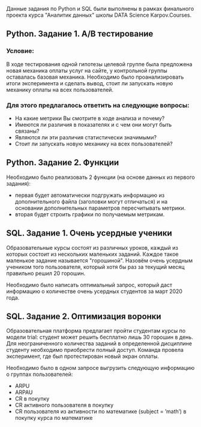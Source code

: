 Данные задания по Python и SQL были выполнены в рамках финального проекта курса "Аналитик данных" школы DATA Science Karpov.Courses.

## Python. Задание 1. A/B тестирование

### Условие:
В ходе тестирования одной гипотезы целевой группе была предложена новая механика оплаты услуг на сайте, у контрольной группы оставалась базовая механика. Необходимо было проанализировать итоги эксперимента и сделать вывод, стоит ли запускать новую механику оплаты на всех пользователей.

### Для этого предлагалось ответить на следующие вопросы:
* На какие метрики Вы смотрите в ходе анализа и почему?
* Имеются ли различия в показателях и с чем они могут быть связаны?
* Являются ли эти различия статистически значимыми?
* Стоит ли запускать новую механику на всех пользователей?

## Python. Задание 2. Функции

Необходимо было реализовать 2 функции (на основе данных из первого задания):

* первая будет автоматически подгружать информацию из дополнительного файла (заголовки могут отличаться) и на основании дополнительных параметров пересчитывать метрики.
* вторая будет строить графики по получаемым метрикам.

## SQL. Задание 1. Очень усердные ученики

Образовательные курсы состоят из различных уроков, каждый из которых состоит из нескольких маленьких заданий. Каждое такое маленькое задание называется "горошиной". Назовём очень усердным учеником того пользователя, который хотя бы раз за текущий месяц правильно решил 20 горошин.

Необходимо было написать оптимальный запрос, который даст информацию о количестве очень усердных студентов за март 2020 года.

## SQL. Задание 2. Оптимизация воронки

Образовательная платформа предлагает пройти студентам курсы по модели trial: студент может решить бесплатно лишь 30 горошин в день. Для неограниченного количества заданий в определенной дисциплине студенту необходимо приобрести полный доступ. Команда провела эксперимент, где был протестирован новый экран оплаты.

Необходимо было в одном запросе выгрузить следующую информацию о группах пользователей:

* ARPU
* ARPAU
* CR в покупку
* СR активного пользователя в покупку
* CR пользователя из активности по математике (subject = ’math’) в покупку курса по математике
